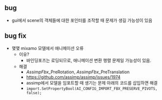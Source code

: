 ## bug

- gui에서 scene의 객체들에 대한 포인터를 조작할 때 문제가 생길 가능성이 있음

## bug fix

-   몇몇 mixamo 모델에서 애니메이션 오류
    -   이유?
        -   바인딩포즈는 로딩되므로, 애니메이션 변환 행렬 문제일 가능성이 있음.
    -   해결
        -   $AssimpFbx$\_PreRotation, $AssimpFbx$\_PreTranslation
        -   https://github.com/assimp/assimp/issues/1974
        -   assimp에서 모델을 임포트할 때 생기는 문제 아래의 코드를 삽입하면 해결
        -   `import.SetPropertyBool(AI_CONFIG_IMPORT_FBX_PRESERVE_PIVOTS, false);`

